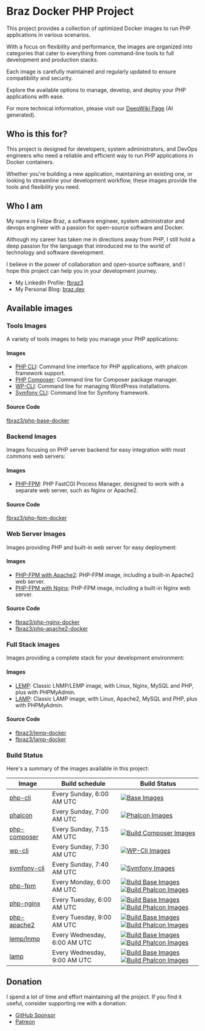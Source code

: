 # Braz Docker PHP Project

This project provides a collection of optimized Docker images to run PHP applications in various scenarios. 

With a focus on flexibility and performance, the images are organized into categories that cater to everything from command-line tools to full development and production stacks. 

Each image is carefully maintained and regularly updated to ensure compatibility and security.  

Explore the available options to manage, develop, and deploy your PHP applications with ease.

For more technical information, please visit our  [DeepWiki Page](https://deepwiki.com/fbraz3/php-system-docs) (AI generated).

## Who is this for?

This project is designed for developers, system administrators, and DevOps engineers who need a reliable and efficient way to run PHP applications in Docker containers.

Whether you're building a new application, maintaining an existing one, or looking to streamline your development workflow, these images provide the tools and flexibility you need.

## Who I am

My name is Felipe Braz, a software engineer, system administrator and devops engineer with a passion for open-source software and Docker.

Although my career has taken me in directions away from PHP, I still hold a deep passion for the language that introduced me to the world of technology and software development.

I believe in the power of collaboration and open-source software, and I hope this project can help you in your development journey.

- My LinkedIn Profile: [fbraz3](https://www.linkedin.com/in/fbraz3/)
- My Personal Blog: [braz.dev](https://braz.dev)

## Available images

### Tools Images

A variety of tools images to help you manage your PHP applications:

#### Images

- [PHP CLI](https://hub.docker.com/r/fbraz3/php-cli): Command line interface for PHP applications, with phalcon framework support.
- [PHP Composer](https://hub.docker.com/r/fbraz3/php-composer): Command line for Composer package manager.
- [WP-CLI](https://hub.docker.com/r/fbraz3/wp-cli): Command line for managing WordPress installations.
- [Symfony CLI](https://hub.docker.com/r/fbraz3/symfony-cli): Command line for Symfony framework.

#### Source Code
[fbraz3/php-base-docker](https://github.com/fbraz3/php-base-docker)

### Backend Images

Images focusing on PHP server backend for easy integration with most commons web servers:

#### Images

- [PHP-FPM](https://hub.docker.com/r/fbraz3/php-fpm): PHP FastCGI Process Manager, designed to work with a separate web server, such as Nginx or Apache2.

#### Source Code
[fbraz3/php-fpm-docker](https://github.com/fbraz3/php-fpm-docker)

### Web Server Images

Images providing PHP and built-in web server for easy deployment:

#### Images

- [PHP-FPM with Apache2](https://hub.docker.com/r/fbraz3/php-apache2): PHP-FPM image, including a built-in Apache2 web server.
- [PHP-FPM with Nginx](https://hub.docker.com/r/fbraz3/php-nginx): PHP-FPM image, including a built-in Nginx web server.

#### Source Code
- [fbraz3/php-nginx-docker](https://github.com/fbraz3/php-nginx-docker)
- [fbraz3/php-apache2-docker](https://github.com/fbraz3/php-apache2-docker)

### Full Stack images

Images providing a complete stack for your development environment:

#### Images

- [LEMP](https://hub.docker.com/r/fbraz3/lnmp): Classic LNMP/LEMP image, with Linux, Nginx, MySQL and PHP, plus with PHPMyAdmin.
- [LAMP](https://hub.docker.com/r/fbraz3/lamp): Classic LAMP image, with Linux, Apache2, MySQL and PHP, plus with PHPMyAdmin.

#### Source Code

- [fbraz3/lemp-docker](https://github.com/fbraz3/lemp-docker)
- [fbraz3/lamp-docker](https://github.com/fbraz3/lamp-docker)

### Build Status

Here's a summary of the images available in this project:

|   Image                                                        | Build schedule               | Build Status                                                                                                                                                                                                                                                                                                                                                                                               |
|----------------------------------------------------------------|------------------------------|------------------------------------------------------------------------------------------------------------------------------------------------------------------------------------------------------------------------------------------------------------------------------------------------------------------------------------------------------------------------------------------------------------|
|   [php-cli](https://hub.docker.com/r/fbraz3/php-cli)           | Every Sunday, 6:00 AM UTC    | [![Base Images](https://github.com/fbraz3/php-base-docker/actions/workflows/base-images.yml/badge.svg)](https://github.com/fbraz3/php-base-docker/actions/workflows/base-images.yml)                                                                                                                                                                                                                       |
|   [phalcon](https://hub.docker.com/r/fbraz3/php-cli)           | Every Sunday, 7:00 AM UTC    | [![Phalcon Images](https://github.com/fbraz3/php-base-docker/actions/workflows/phalcon-images.yml/badge.svg)](https://github.com/fbraz3/php-base-docker/actions/workflows/phalcon-images.yml)                                                                                                                                                                                                              |
|   [php-composer](https://hub.docker.com/r/fbraz3/php-composer) | Every Sunday, 7:15 AM UTC    | [![Build Composer Images](https://github.com/fbraz3/php-base-docker/actions/workflows/composer-images.yml/badge.svg)](https://github.com/fbraz3/php-base-docker/actions/workflows/composer-images.yml)                                                                                                                                                                                                     |
|   [wp-cli](https://hub.docker.com/r/fbraz3/wp-cli)             | Every Sunday, 7:30 AM UTC    | [![WP-Cli Images](https://github.com/fbraz3/php-base-docker/actions/workflows/wp-cli-images.yml/badge.svg)](https://github.com/fbraz3/php-base-docker/actions/workflows/wp-cli-images.yml)                                                                                                                                                                                                                 |
|   [symfony-cli](https://hub.docker.com/r/fbraz3/symfony-cli)   | Every Sunday, 7:40 AM UTC    | [![Symfony Images](https://github.com/fbraz3/php-base-docker/actions/workflows/symfony-images.yml/badge.svg)](https://github.com/fbraz3/php-base-docker/actions/workflows/symfony-images.yml)                                                                                                                                                                                                              |
|   [php-fpm](https://hub.docker.com/r/fbraz3/php-fpm)           | Every Monday, 6:00 AM UTC    | [![Build Base Images](https://github.com/fbraz3/php-fpm-docker/actions/workflows/base-images.yml/badge.svg)](https://github.com/fbraz3/php-fpm-docker/actions/workflows/base-images.yml) [![Build Phalcon Images](https://github.com/fbraz3/php-fpm-docker/actions/workflows/phalcon-images.yml/badge.svg)](https://github.com/fbraz3/php-fpm-docker/actions/workflows/phalcon-images.yml)                 |
|   [php-nginx](https://hub.docker.com/r/fbraz3/php-nginx)       | Every Tuesday, 6:00 AM UTC   | [![Build Base Images](https://github.com/fbraz3/php-nginx-docker/actions/workflows/base-images.yml/badge.svg)](https://github.com/fbraz3/php-nginx-docker/actions/workflows/base-images.yml) [![Build Phalcon Images](https://github.com/fbraz3/php-nginx-docker/actions/workflows/phalcon-images.yml/badge.svg)](https://github.com/fbraz3/php-nginx-docker/actions/workflows/phalcon-images.yml)         |
|   [php-apache2](https://hub.docker.com/r/fbraz3/php-apache2)   | Every Tuesday, 9:00 AM UTC   | [![Build Base Images](https://github.com/fbraz3/php-apache2-docker/actions/workflows/base-images.yml/badge.svg)](https://github.com/fbraz3/php-apache2-docker/actions/workflows/base-images.yml) [![Build Phalcon Images](https://github.com/fbraz3/php-apache2-docker/actions/workflows/phalcon-images.yml/badge.svg)](https://github.com/fbraz3/php-apache2-docker/actions/workflows/phalcon-images.yml) |
|   [lemp/lnmp](https://hub.docker.com/r/fbraz3/lnmp)            | Every Wednesday, 6:00 AM UTC | [![Build Base Images](https://github.com/fbraz3/lemp-docker/actions/workflows/base-images.yml/badge.svg)](https://github.com/fbraz3/lemp-docker/actions/workflows/base-images.yml) [![Build Phalcon Images](https://github.com/fbraz3/lemp-docker/actions/workflows/phalcon-images.yml/badge.svg)](https://github.com/fbraz3/lemp-docker/actions/workflows/phalcon-images.yml)                             |
|   [lamp](https://hub.docker.com/r/fbraz3/lamp)                 | Every Wednesday, 9:00 AM UTC | [![Build Base Images](https://github.com/fbraz3/lamp-docker/actions/workflows/base-images.yml/badge.svg)](https://github.com/fbraz3/lamp-docker/actions/workflows/base-images.yml) [![Build Phalcon Images](https://github.com/fbraz3/lamp-docker/actions/workflows/phalcon-images.yml/badge.svg)](https://github.com/fbraz3/lamp-docker/actions/workflows/phalcon-images.yml)                             |

## Donation
I spend a lot of time and effort maintaining all the project. If you find it useful, consider supporting me with a donation:
- [GitHub Sponsor](https://github.com/sponsors/fbraz3)
- [Patreon](https://www.patreon.com/fbraz3)
